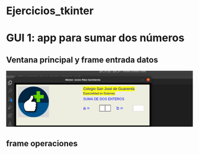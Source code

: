 # Ejercicios_tkinter

# GUI 1: app para sumar dos números

## Ventana principal y frame entrada datos

![ventana principal y frame entrada](ventanaprincipal.png "ventana principal y frame entrada")

## frame operaciones
